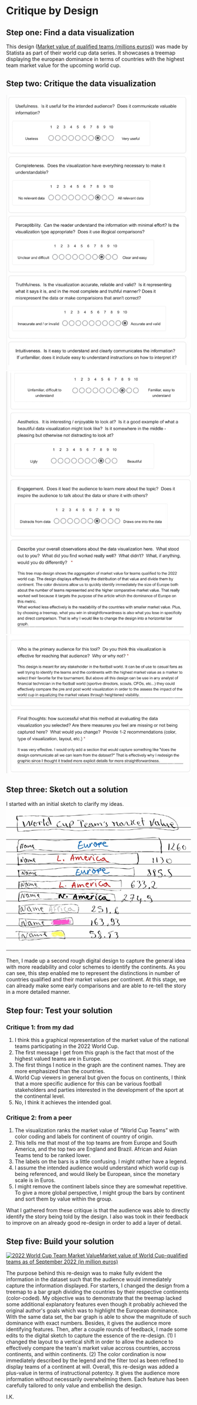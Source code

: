 # Critique by Design

## Step one: Find a data visualization
This design (<a href="https://www.statista.com/topics/9211/2022-fifa-world-cup/#topicOverview">Market value of qualified teams (millions euros)</a>) was made by Statista as part of their world cup data series. It showcases a treemap displaying the european dominance in terms of countries with the highest team market value for the upcoming world cup. 

## Step two: Critique the data visualization

<img src="Critique.jpg"/>

<img src="Critique_1.jpg"/>

<img src="Critique_2.jpg"/>

## Step three: Sketch out a solution

I started with an initial sketch to clarify my ideas.
<img src="Re-Design%20Sketch.jpg"/>
  
Then, I made up a second rough digital design to capture the general idea with more readability and color schemes to identify the continents. As you can see, this step enabled me to represent the distinctions in number of countries qualified and their market values per continent. At this stage, we can already make some early comparisons and are able to re-tell the story in a more detailed manner. 
<div class="flourish-embed flourish-hierarchy" data-src="visualisation/11807497"><script src="https://public.flourish.studio/resources/embed.js"></script></div>


## Step four: Test your solution
  ### Critique 1: from my dad
1. I think this a graphical representation of the market value of the national teams participating in the 2022 World Cup.
2. The first message I get from this graph is the fact that most of the highest valued teams are in Europe.
3. The first things I notice in the graph are the continent names. They are more emphasized than the countries.
4. World Cup viewers in general but given the focus on continents, I think that a more specific audience for this can be various football stakeholders and parties interested in the development of the sport at the continental level.
5. No, I think it achieves the intended goal. 
  
  ### Critique 2: from a peer
1. The visualization ranks the market value of “World Cup Teams” with color coding and labels for continent of country of origin. 
2. This tells me that most of the top teams are from Europe and South America, and the top two are England and Brazil. African and Asian Teams tend to be ranked lower.
3. The labels on the bars is a little confusing. I might rather have a legend. 
4. I assume the intended  audience would understand which world cup is being referenced, and would likely be European, since the monetary scale is in Euros.
5. I might remove the continent labels since they are somewhat repetitive. To give a more global perspective, I might group the bars by continent and sort them by value within the group.

What I gathered from these critique is that the audience was able to directly identify the story being told by the design. I also was took in their feedback to improve on an already good re-design in order to add a layer of detail.


## Step five: Build your solution

<div class='tableauPlaceholder' id='viz1668648898659' style='position: relative'><noscript><a href='#'><img alt='2022 World Cup Team Market ValueMarket value of World Cup-qualified teams as of September 2022 (in million euros) ' src='https:&#47;&#47;public.tableau.com&#47;static&#47;images&#47;Wo&#47;WorldCupTeamsValueRe-design&#47;Sheet12&#47;1_rss.png' style='border: none' /></a></noscript><object class='tableauViz'  style='display:none;'>
  <param name='host_url' value='https%3A%2F%2Fpublic.tableau.com%2F' /> 
  <param name='embed_code_version' value='3' /> <param name='site_root' value='' />
  <param name='name' value='WorldCupTeamsValueRe-design&#47;Sheet12' /><param name='tabs' value='no' />
  <param name='toolbar' value='yes' />
  <param name='static_image' value='https:&#47;&#47;public.tableau.com&#47;static&#47;images&#47;Wo&#47;WorldCupTeamsValueRe-design&#47;Sheet12&#47;1.png' />
  <param name='animate_transition' value='yes' />
  <param name='display_static_image' value='yes' />
  <param name='display_spinner' value='yes' />
  <param name='display_overlay' value='yes' />
  <param name='display_count' value='yes' />
  <param name='language' value='en-US' />
  <param name='filter' value='publish=yes' />
  </object>
  </div>                
  <script type='text/javascript'>                   
    var divElement = document.getElementById('viz1668648898659');                   
    var vizElement = divElement.getElementsByTagName('object')[0];                   
    vizElement.style.width='100%';vizElement.style.height=(divElement.offsetWidth*0.75)+'px';        
    var scriptElement = document.createElement('script');                   
    scriptElement.src = 'https://public.tableau.com/javascripts/api/viz_v1.js';              
    vizElement.parentNode.insertBefore(scriptElement, vizElement);               
  </script>
   
The purpose behind this re-design was to make fully evident the information in the dataset such that the audience would immediately capture the information displayed. 
	For starters, I changed the design from a treemap to a bar graph dividing the countries by their respective continents (color-coded). My objective was to demonstrate that the treemap lacked some additional explanatory features even though it probably achieved the original author's goals which was to highlight the European dominance. With the same data set, the bar graph is able to show the magnitude of such dominance with exact numbers. Besides, it gives the audience more identifying features.
	Then, after a couple rounds of feedback, I made some edits to the digital sketch to capture the essence of the re-design. (1) I changed the layout to a vertical shift in order to allow the audience to effectively compare the team's market value accross countries, accross continents, and within continents. (2) The color cordination is now immediately described by the legend and the filter tool as been refined to display teams of a continent at will.
	Overall, this re-design was added a plus-value in terms of instructional potentcy. It gives the audience more information without necessarily overwhelming them. Each feature has been carefully tailored to only value and embellish the design. 
  
I.K.
